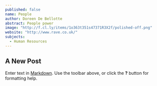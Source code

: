 ```yaml
---
published: false
name: People
author: Doreen De Bellotte
abstract: People power
image: "http://f.cl.ly/items/1o363t351s47371R3X2f/polished-off.png"
website: "http://www.rave.co.uk/"
subjects: 
  - Human Resources
---
```


## A New Post

Enter text in [Markdown](http://daringfireball.net/projects/markdown/). Use the toolbar above, or click the **?** button for formatting help.
